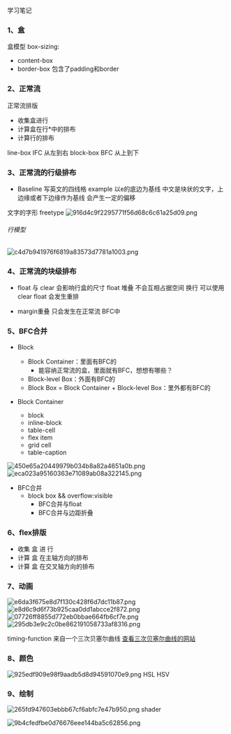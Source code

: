 学习笔记
### 1、盒
盒模型
box-sizing:
* content-box
* border-box   包含了padding和border

### 2、正常流
正常流排版
* 收集盒进行
* 计算盒在行*中的排布
* 计算行的排布

line-box IFC 从左到右
block-box BFC 从上到下

### 3、正常流的行级排布
* Baseline
写英文的四线格   example   以e的底边为基线
中文是块状的文字，上边缘或者下边缘作为基线 会产生一定的偏移

文字的字形
freetype
![916d4c9f2295771f56d68c6c61a25d09.png](evernotecid://725EDF89-9BBC-488E-95B1-5F483F5827F7/appyinxiangcom/17650854/ENResource/p645)

###### 行模型
![c4d7b941976f6819a83573d7781a1003.png](evernotecid://725EDF89-9BBC-488E-95B1-5F483F5827F7/appyinxiangcom/17650854/ENResource/p646)

### 4、正常流的块级排布
* float 与 clear 
会影响行盒的尺寸
float 堆叠 不会互相占据空间
换行  可以使用 clear
float 会发生重排

* margin重叠
只会发生在正常流 BFC中

### 5、BFC合并
* Block
    * Block Container：里面有BFC的
        * 能容纳正常流的盒，里面就有BFC，想想有哪些？
    * Block-level Box：外面有BFC的
    * Block Box = Block Container + Block-level Box：里外都有BFC的

* Block Container
    * block
    * inline-block
    * table-cell
    * flex item
    * grid cell
    * table-caption
    

![450e65a20449979b034b8a82a4651a0b.png](evernotecid://725EDF89-9BBC-488E-95B1-5F483F5827F7/appyinxiangcom/17650854/ENResource/p648)
![eca023a95160363e71089ab08a322145.png](evernotecid://725EDF89-9BBC-488E-95B1-5F483F5827F7/appyinxiangcom/17650854/ENResource/p650)

* BFC合并
    * block box && overflow:visible
        * BFC合并与float
        * BFC合并与边距折叠
    
    
### 6、flex排版
* 收集 盒 进 行
* 计算 盒 在主轴方向的排布
* 计算 盒 在交叉轴方向的排布

### 7、动画
![e6da3f675e8d7f130c428f6d7dc11b87.png](evernotecid://725EDF89-9BBC-488E-95B1-5F483F5827F7/appyinxiangcom/17650854/ENResource/p651)
![e8d6c9d6f73b925caa0dd1abcce2f872.png](evernotecid://725EDF89-9BBC-488E-95B1-5F483F5827F7/appyinxiangcom/17650854/ENResource/p652)
![07726ff8855d772eb0bbae664fb6cf7e.png](evernotecid://725EDF89-9BBC-488E-95B1-5F483F5827F7/appyinxiangcom/17650854/ENResource/p653)
![295db3e9c2c0be862191058733af8316.png](evernotecid://725EDF89-9BBC-488E-95B1-5F483F5827F7/appyinxiangcom/17650854/ENResource/p654)

timing-function 来自一个三次贝塞尔曲线
[查看三次贝塞尔曲线的网站](Https://cubic-bezier.com/#.17,.67,.83,.67)

### 8、颜色
![925edf909e98f9aadb5d8d94591070e9.png](evernotecid://725EDF89-9BBC-488E-95B1-5F483F5827F7/appyinxiangcom/17650854/ENResource/p655)
HSL  HSV 

### 9、绘制
![265fd947603ebbb67cf6abfc7e47b950.png](evernotecid://725EDF89-9BBC-488E-95B1-5F483F5827F7/appyinxiangcom/17650854/ENResource/p656)
shader


![9b4cfedfbe0d76676eee144ba5c62856.png](evernotecid://725EDF89-9BBC-488E-95B1-5F483F5827F7/appyinxiangcom/17650854/ENResource/p657)
